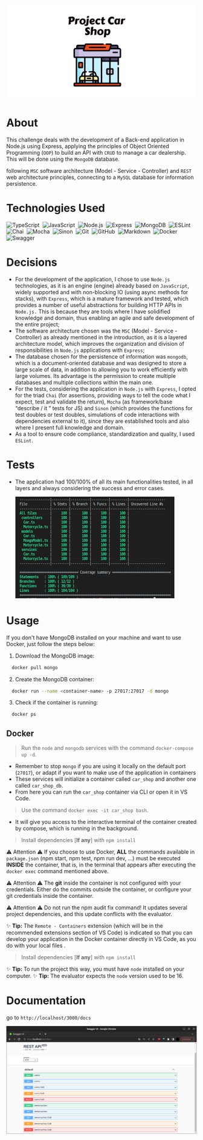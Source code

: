 ![1666805242487](image/README/1666805242487.png)

# About

This challenge deals with the development of a Back-end application in Node.js using Express, applying the principles of Object Oriented Programming (`OOP`) to build an API with `CRUD` to manage a car dealership. This will be done using the `MongoDB` database.

following `MSC` software architecture (Model - Service - Controller) and `REST` web architecture principles, connecting to a `MySQL` database for information persistence.

# ****Technologies Used****

![TypeScript](https://img.shields.io/badge/TypeScript-05122A?style=flat&logo)&nbsp;
![JavaScript](https://img.shields.io/badge/-JavaScript-05122A?style=flat&logo=javascript)&nbsp;
![Node.js](https://img.shields.io/badge/-Node.js-05122A?style=flat&logo=node.js)&nbsp;
![Express](https://img.shields.io/badge/-Express-05122A?style=flat&logo=express)&nbsp;
![MongoDB](https://img.shields.io/badge/MongoDB-4EA94B?style=flat&logo=mongodb&logoColor=white)&nbsp;
![ESLint](https://img.shields.io/badge/-ESLint-05122A?style=flat&logo=eslint)&nbsp;
![Chai](https://img.shields.io/badge/-Chai-05122A?style=flat&logo=chai)&nbsp;
![Mocha](https://img.shields.io/badge/-Mocha-05122A?style=flat&logo=mocha)&nbsp;
![Sinon](https://img.shields.io/badge/-Sinon-05122A?style=flat&logo=sinon)&nbsp;
![Git](https://img.shields.io/badge/-Git-05122A?style=flat&logo=git)&nbsp;
![GitHub](https://img.shields.io/badge/-GitHub-05122A?style=flat&logo=github)&nbsp;
![Markdown](https://img.shields.io/badge/-Markdown-05122A?style=flat&logo=markdown)&nbsp;
![Docker](https://img.shields.io/badge/-Docker-05122A?style=flat&logo=docker)&nbsp;
![Swagger](https://img.shields.io/badge/-Swagger-05122A?style=flat&logo=swagger)&nbsp;

# Decisions

* For the development of the application, I chose to use `Node.js` technologies, as it is an engine (engine) already based on `JavaScript`, widely supported and with non-blocking IO (using async methods for stacks), with `Express`, which is a mature framework and tested, which provides a number of useful abstractions for building HTTP APIs in ` Node.js.` This is because they are tools where I have solidified knowledge and domain, thus enabling an agile and safe development of the entire project;
* The software architecture chosen was the `MSC` (Model - Service - Controller) as already mentioned in the introduction, as it is a layered architecture model, which improves the organization and division of responsibilities in `Node.js` applications with `Express`;
* The database chosen for the persistence of information was `mongodb`, which is a document-oriented database and was designed to store a large scale of data, in addition to allowing you to work efficiently with large volumes. Its advantage is the permission to create multiple databases and multiple collections within the main one.
* For the tests, considering the application in `Node.js` with `Express`, I opted for the triad `Chai` (for assertions, providing ways to tell the code what I expect, test and validate the return), `Mocha` (as framework/base “describe / it ” tests for JS) and `Sinon` (which provides the functions for test doubles or test doubles, simulations of code interactions with dependencies external to it), since they are established tools and also where I present full knowledge and domain.
* As a tool to ensure code compliance, standardization and quality, I used `ESLint`.

# Tests

* The application had 100/100% of all its main functionalities tested, in all layers and always considering the success and error cases.

  ![1667058984706](image/README/1667058984706.png)

# Usage

If you don't have MongoDB installed on your machine and want to use Docker, just follow the steps below:

1. Download the MongoDB image:

```sh
  docker pull mongo
```

2. Create the MongoDB container:

```sh
  docker run --name <container-name> -p 27017:27017 -d mongo
```

3. Check if the container is running:

```sh
  docker ps
```

## Docker

> Run the `node` and `mongodb` services with the command `docker-compose up -d`.

- Remember to stop `mongo` if you are using it locally on the default port (`27017`), or adapt if you want to make use of the application in containers
- These services will initialize a container called `car_shop` and another one called `car_shop_db`.
- From here you can run the `car_shop` container via CLI or open it in VS Code.

> Use the command `docker exec -it car_shop bash`.

- It will give you access to the interactive terminal of the container created by compose, which is running in the background.

> Install dependencies [**If any**] with `npm install`

  ⚠ Attention ⚠ If you choose to use Docker, **ALL** the commands available in `package.json` (npm start, npm test, npm run dev, ...) must be executed **INSIDE** the container, that is, in the terminal that appears after executing the `docker exec` command mentioned above.

  ⚠ Attention ⚠ The **git** inside the container is not configured with your credentials. Either do the commits outside the container, or configure your git credentials inside the container.

  ⚠ Attention ⚠ Do not run the npm audit fix command! It updates several project dependencies, and this update conflicts with the evaluator.

  ✨ **Tip:** The `Remote - Containers` extension (which will be in the recommended extensions section of VS Code) is indicated so that you can develop your application in the Docker container directly in VS Code, as you do with your local files .

> Install dependencies [**If any**] with `npm install`

  ✨ **Tip:** To run the project this way, you must have `node` installed on your computer.
  ✨ **Tip:** The evaluator expects the `node` version used to be 16.

# Documentation

go to `http://localhost/3000/docs`

![1667081534004](image/README/1667081534004.png)
